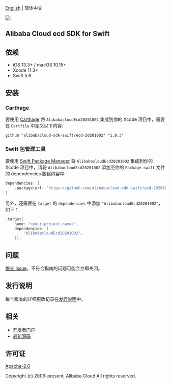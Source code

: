 [English](README.md) | 简体中文

![](https://aliyunsdk-pages.alicdn.com/icons/AlibabaCloud.svg)

## Alibaba Cloud ecd SDK for Swift

## 依赖

- iOS 13.3+ / macOS 10.15+
- Xcode 11.3+
- Swift 5.6

## 安装

### Carthage

要使用 [Carthage](https://github.com/Carthage/Carthage) 将 `AlibabacloudEcd20201002` 集成到你的 Xcode 项目中，需要在 `Cartfile` 中定义以下内容:

```ogdl
github "alibabacloud-sdk-swift/ecd-20201002" "1.0.3"
```

### Swift 包管理工具

要使用 [Swift Package Manager](https://swift.org/package-manager/) 将 `AlibabacloudEcd20201002` 集成到你的 Xcode 项目中，请将 `AlibabacloudEcd20201002` 添加至你的 `Package.swift` 文件的 dependencies 数组内容中:

```swift
dependencies: [
    .package(url: "https://github.com/alibabacloud-sdk-swift/ecd-20201002.git", from: "1.0.3")
]
```

另外，还需要在 `target` 的 `dependencies` 中添加 `"AlibabacloudEcd20201002"`，如下：

```swift
.target(
    name: "<your-project-name>",
    dependencies: [
        "AlibabacloudEcd20201002",
    ]),
```

## 问题

[提交 Issue](https://github.com/alibabacloud-sdk-swift/ecd-20201002/issues/new)，不符合指南的问题可能会立即关闭。

## 发行说明

每个版本的详细更改记录在[发行说明](./ChangeLog.txt)中。

## 相关

* [开发者门户](https://next.api.aliyun.com/home)
* [最新源码](https://github.com/alibabacloud-sdk-swift/ecd-20201002)

## 许可证

[Apache-2.0](http://www.apache.org/licenses/LICENSE-2.0)

Copyright (c) 2009-present, Alibaba Cloud All rights reserved.
